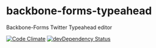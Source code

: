 backbone-forms-typeahead
========================

Backbone-Forms Twitter Typeahead editor

[![Code Climate](https://codeclimate.com/github/tomi77/backbone-forms-typeahead/badges/gpa.svg)](https://codeclimate.com/github/tomi77/backbone-forms-typeahead)
[![devDependency Status](https://david-dm.org/tomi77/backbone-forms-typeahead/dev-status.svg)](https://david-dm.org/tomi77/backbone-forms-typeahead#info=devDependencies)
